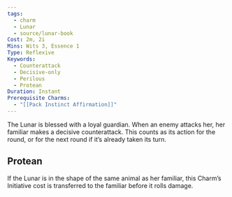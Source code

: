 ```yaml
---
tags:
  - charm
  - Lunar
  - source/lunar-book
Cost: 2m, 2i
Mins: Wits 3, Essence 1
Type: Reflexive
Keywords:
  - Counterattack
  - Decisive-only
  - Perilous
  - Protean
Duration: Instant
Prerequisite Charms:
  - "[[Pack Instinct Affirmation]]"
---
```

The Lunar is blessed with a loyal guardian. When an enemy attacks her, her familiar makes a decisive counterattack. This counts as its action for the round, or for the next round if it’s already taken its turn. 
## Protean 

If the Lunar is in the shape of the same animal as her familiar, this Charm’s Initiative cost is transferred to the familiar before it rolls damage.